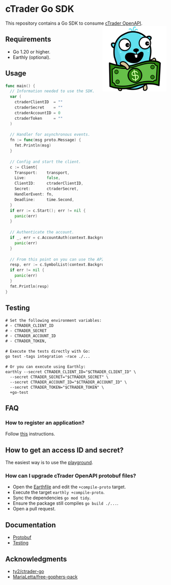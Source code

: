 # cTrader Go SDK
This repository contains a Go SDK to consume [cTrader OpenAPI](https://help.ctrader.com/open-api).
<img src="docs/gopher.svg" align="right" height="204px" width="200px" />

## Requirements
- Go 1.20 or higher.
- Earthly (optional).

## Usage
```go
func main() {
  // Information needed to use the SDK.
  var (
    ctraderClientID  = ""
    ctraderSecret    = ""
    ctraderAccountID = 0
    ctraderToken     = ""
  )

  // Handler for asynchronous events.
  fn := func(msg proto.Message) {
    fmt.Println(msg)
  }

  // Config and start the client.
  c := Client{
    Transport:    transport,
    Live:         false,
    ClientID:     ctraderClientID,
    Secret:       ctraderSecret,
    HandlerEvent: fn,
    Deadline:     time.Second,
  }
  if err := c.Start(); err != nil {
    panic(err)
  }

  // Authenticate the account.
  if _, err = c.AccountAuth(context.Background(), ctraderAccountID, ctraderToken); err != nil {
    panic(err)
  }

  // From this point on you can use the API.
  resp, err := c.SymbolList(context.Background(), ctraderAccountID)
  if err != nil {
    panic(err)
  }
  fmt.Println(resp)
}
```

## Testing
```shell
# Set the following environment variables:
# - CTRADER_CLIENT_ID
# - CTRADER_SECRET
# - CTRADER_ACCOUNT_ID
# - CTRADER_TOKEN,

# Execute the tests directly with Go:
go test -tags integration -race ./...

# Or you can execute using Earthly:
earthly --secret CTRADER_CLIENT_ID="$CTRADER_CLIENT_ID" \
  --secret CTRADER_SECRET="$CTRADER_SECRET" \
  --secret CTRADER_ACCOUNT_ID="$CTRADER_ACCOUNT_ID" \
  --secret CTRADER_TOKEN="$CTRADER_TOKEN" \
  +go-test
```

## FAQ
### How to register an application?
Follow [this](https://help.ctrader.com/open-api/creating-new-app/#register-your-application) instructions.

## How to get an access ID and secret?
The easiest way is to use the
[playground](https://help.ctrader.com/open-api/account-authentication/#using-the-playground).

### How can I upgrade cTrader OpenAPI protobuf files?
- Open the [Earthfile](https://github.com/diegobernardes/ctrader/blob/main/Earthfile.md) and edit the 
`+compile-proto` target.
- Execute the target `earthly +compile-proto`.
- Sync the dependencies `go mod tidy`.
- Ensure the package still compiles `go build ./...`.
- Open a pull request.

## Documentation
- [Protobuf](./docs/protobuf.md)
- [Testing](./docs/testing.md)

## Acknowledgments
* [ty2/ctrader-go](https://github.com/ty2/ctrader-go)
* [MariaLetta/free-gophers-pack](https://github.com/MariaLetta/free-gophers-pack)
